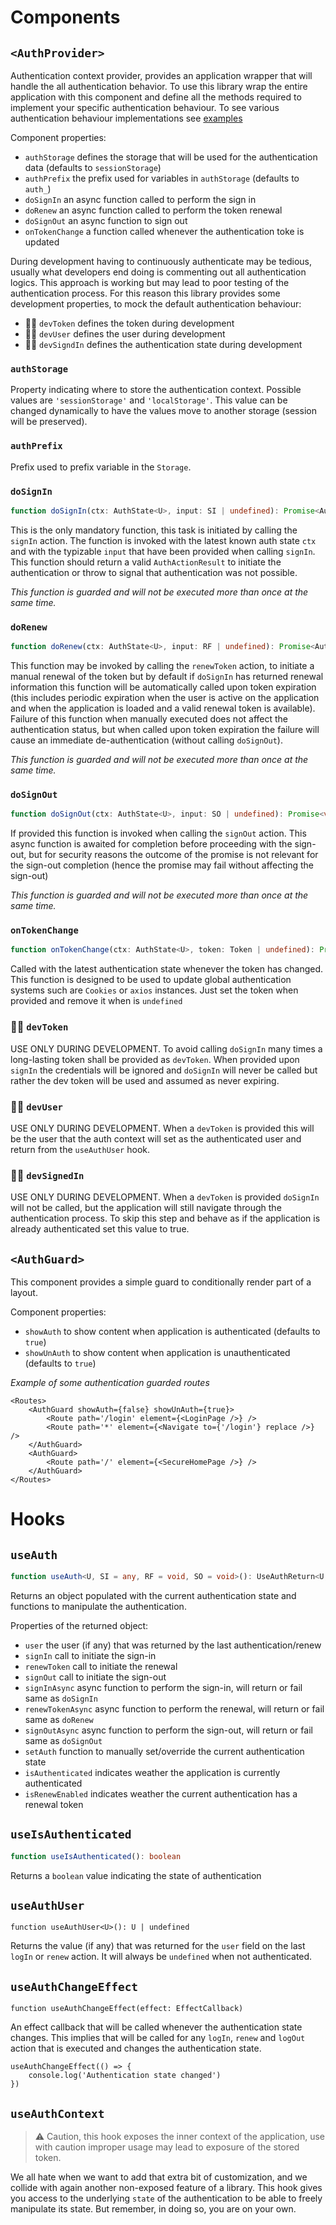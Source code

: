 
# Components

## `<AuthProvider>`

Authentication context provider, provides an application wrapper that will handle the all authentication
behavior. To use this library wrap the entire application with this component and define all the methods
required to implement your specific authentication behaviour. To see various authentication behaviour
implementations see [examples](example_axios.md)

Component properties:
- `authStorage` defines the storage that will be used for the authentication data (defaults to `sessionStorage`)
- `authPrefix` the prefix used for variables in `authStorage` (defaults to `auth_`)
- `doSignIn` an async function called to perform the sign in
- `doRenew` an async function called to perform the token renewal
- `doSignOut` an async function to sign out
- `onTokenChange` a function called whenever the authentication toke is updated

During development having to continuously authenticate may be tedious, usually what developers end doing
is commenting out all authentication logics. This approach is working but may lead to poor testing of the
authentication process. For this reason this library provides some development properties, to mock the
default authentication behaviour:
- 👨‍💻 `devToken` defines the token during development
- 👨‍💻 `devUser` defines the user during development
- 👨‍💻 `devSigndIn` defines the authentication state during development

### `authStorage`
Property indicating where to store the authentication context. Possible values are `'sessionStorage'` and
`'localStorage'`. This value can be changed dynamically to have the values move to another storage (session
will be preserved).

### `authPrefix`
Prefix used to prefix variable in the `Storage`.

### `doSignIn`
```ts
function doSignIn(ctx: AuthState<U>, input: SI | undefined): Promise<AuthActionResult<U>>
```
This is the only mandatory function, this task is initiated by calling the `signIn` action. The function
is invoked with the latest known auth state `ctx` and with the typizable `input` that have been provided when
calling `signIn`. This function should return a valid `AuthActionResult` to initiate the authentication or
throw to signal that authentication was not possible.

_This function is guarded and will not be executed more than once at the same time._

### `doRenew`
```ts
function doRenew(ctx: AuthState<U>, input: RF | undefined): Promise<AuthActionResult<U>>
```
This function may be invoked by calling the `renewToken` action, to initiate a manual renewal of the token
but by default if `doSignIn` has returned renewal information this function will be automatically called
upon token expiration (this includes periodic expiration when the user is active on the application and when
the application is loaded and a valid renewal token is available). Failure of this function when manually
executed does not affect the authentication status, but when called upon token expiration the failure will
cause an immediate de-authentication (without calling `doSignOut`).

_This function is guarded and will not be executed more than once at the same time._

### `doSignOut`
```ts
function doSignOut(ctx: AuthState<U>, input: SO | undefined): Promise<void>
```
If provided this function is invoked when calling the `signOut` action. This async function is awaited
for completion before proceeding with the sign-out, but for security reasons the outcome of the promise
is not relevant for the sign-out completion (hence the promise may fail without affecting the sign-out)

_This function is guarded and will not be executed more than once at the same time._

### `onTokenChange`
```ts
function onTokenChange(ctx: AuthState<U>, token: Token | undefined): Promise<void>
```
Called with the latest authentication state whenever the token has changed. This function is designed to
be used to update global authentication systems such are `Cookies` or `axios` instances. Just set the
token when provided and remove it when is `undefined`

### 👨‍💻 `devToken`
USE ONLY DURING DEVELOPMENT.
To avoid calling `doSignIn` many times a long-lasting token shall be provided as `devToken`. When provided
upon `signIn` the credentials will be ignored and `doSignIn` will never be called but rather the dev token
will be used and assumed as never expiring. 

### 👨‍💻 `devUser`
USE ONLY DURING DEVELOPMENT. When a `devToken` is provided this will be the user that the auth context will
set as the authenticated user and return from the `useAuthUser` hook.

### 👨‍💻 `devSignedIn`
USE ONLY DURING DEVELOPMENT. When a `devToken` is provided `doSignIn` will not be called, but the application
will still navigate through the authentication process. To skip this step and behave as if the application is
already authenticated set this value to true.


## `<AuthGuard>`

This component provides a simple guard to conditionally render part of a layout.

Component properties:
- `showAuth` to show content when application is authenticated (defaults to `true`)
- `showUnAuth` to show content when application is unauthenticated (defaults to `true`)

_Example of some authentication guarded routes_
```tsx
<Routes>
    <AuthGuard showAuth={false} showUnAuth={true}>
        <Route path='/login' element={<LoginPage />} />
        <Route path='*' element={<Navigate to={'/login'} replace />} />
    </AuthGuard>
    <AuthGuard>
        <Route path='/' element={<SecureHomePage />} />
    </AuthGuard>
</Routes>
```


# Hooks


## `useAuth`
```ts
function useAuth<U, SI = any, RF = void, SO = void>(): UseAuthReturn<U, SI, RF, SO>
```
Returns an object populated with the current authentication state and functions to manipulate
the authentication.

Properties of the returned object:
- `user` the user (if any) that was returned by the last authentication/renew
- `signIn` call to initiate the sign-in
- `renewToken` call to initiate the renewal
- `signOut` call to initiate the sign-out
- `signInAsync` async function to perform the sign-in, will return or fail same as `doSignIn`
- `renewTokenAsync` async function to perform the renewal, will return or fail same as `doRenew`
- `signOutAsync` async function to perform the sign-out, will return or fail same as `doSignOut`
- `setAuth` function to manually set/override the current authentication state
- `isAuthenticated` indicates weather the application is currently authenticated
- `isRenewEnabled` indicates weather the current authentication has a renewal token


## `useIsAuthenticated`
```ts
function useIsAuthenticated(): boolean
```
Returns a `boolean` value indicating the state of authentication


## `useAuthUser`
```tsx
function useAuthUser<U>(): U | undefined
```
Returns the value (if any) that was returned for the `user` field on the last `logIn` or `renew` action.
It will always be `undefined` when not authenticated.


## `useAuthChangeEffect`
```tsx
function useAuthChangeEffect(effect: EffectCallback)
```
An effect callback that will be called whenever the authentication state changes. This implies that will
be called for any `logIn`, `renew` and `logOut` action that is executed and changes the authentication state.

```tsx
useAuthChangeEffect(() => {
    console.log('Authentication state changed')
})
```


## `useAuthContext`

> ⚠️ Caution, this hook exposes the inner context of the application, use with caution
> improper usage may lead to exposure of the stored token.

We all hate when we want to add that extra bit of customization, and we collide with
again another non-exposed feature of a library. This hook gives you access to the underlying
`state` of the authentication to be able to freely manipulate its state. But remember, in
doing so, you are on your own.
